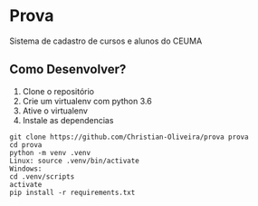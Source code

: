# Prova

Sistema de cadastro de cursos e alunos do CEUMA


## Como Desenvolver?

1. Clone o repositório
2. Crie um virtualenv com python 3.6
3. Ative o virtualenv
4. Instale as dependencias

```console
git clone https://github.com/Christian-Oliveira/prova prova
cd prova
python -m venv .venv
Linux: source .venv/bin/activate
Windows: 
cd .venv/scripts
activate
pip install -r requirements.txt
```
